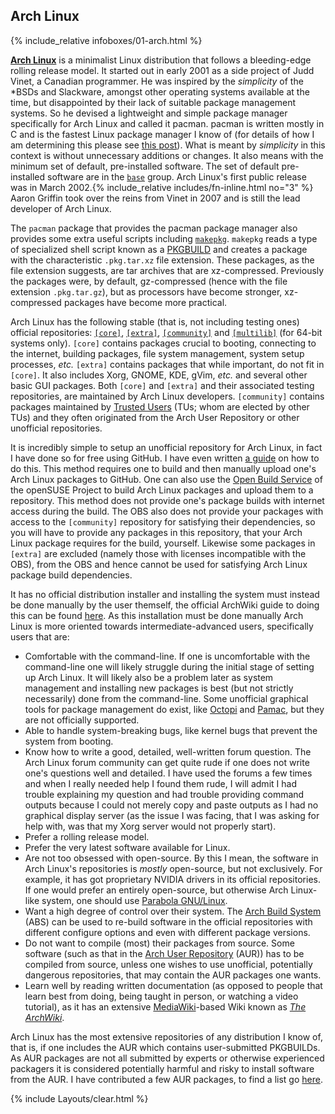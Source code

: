 ## Arch Linux
{% include_relative infoboxes/01-arch.html %}

[**Arch Linux**](https://www.archlinux.org/) is a minimalist Linux distribution that follows a bleeding-edge rolling release model. It started out in early 2001 as a side project of Judd Vinet, a Canadian programmer. He was inspired by the *simplicity* of the &#42;BSDs and Slackware, amongst other operating systems available at the time, but disappointed by their lack of suitable package management systems. So he devised a lightweight and simple package manager specifically for Arch Linux and called it pacman. pacman is written mostly in C and is the fastest Linux package manager I know of (for details of how I am determining this please see [this post](/comparison-of-package-managers/)). What is meant by *simplicity* in this context is without unnecessary additions or changes. It also means with the minimum set of default, pre-installed software. The set of default pre-installed software are in the [`base`](https://www.archlinux.org/groups/x86_64/base/) group. Arch Linux's first public release was in March 2002.{% include_relative includes/fn-inline.html no="3" %} Aaron Griffin took over the reins from Vinet in 2007 and is still the lead developer of Arch Linux.

The `pacman` package that provides the pacman package manager also provides some extra useful scripts including [`makepkg`](https://wiki.archlinux.org/index.php/Makepkg). `makepkg` reads a type of specialized shell script known as a [PKGBUILD](https://wiki.archlinux.org/index.php/PKGBUILD) and creates a package with the characteristic `.pkg.tar.xz` file extension. These packages, as the file extension suggests, are tar archives that are xz-compressed. Previously the packages were, by default, gz-compressed (hence with the file extension `.pkg.tar.gz`), but as processors have become stronger, xz-compressed packages have become more practical.

Arch Linux has the following stable (that is, not including testing ones) official repositories: [`[core]`](https://wiki.archlinux.org/index.php/Official_repositories#core), [`[extra]`](https://wiki.archlinux.org/index.php/Official_repositories#extra), [`[community]`](https://wiki.archlinux.org/index.php/Official_repositories#community) and [`[multilib]`](https://wiki.archlinux.org/index.php/Official_repositories#multilib) (for 64-bit systems only). `[core]` contains packages crucial to booting, connecting to the internet, building packages, file system management, system setup processes, *etc.* `[extra]` contains packages that while important, do not fit in `[core]`. It also includes Xorg, GNOME, KDE, gVim, *etc.* and several other basic GUI packages. Both `[core]` and `[extra]` and their associated testing repositories, are maintained by Arch Linux developers. `[community]` contains packages maintained by [Trusted Users](https://wiki.archlinux.org/index.php/Trusted_Users) (TUs; whom are elected by other TUs) and they often originated from the Arch User Repository or other unofficial repositories.

It is incredibly simple to setup an unofficial repository for Arch Linux, in fact I have done so for free using GitHub. I have even written [a guide](/how-to-create-archlinux-repository/#github) on how to do this. This method requires one to build and then manually upload one's Arch Linux packages to GitHub. One can also use the [Open Build Service](https://build.opensuse.org/) of the openSUSE Project to build Arch Linux packages and upload them to a repository. This method does not provide one's package builds with internet access during the build. The OBS also does not provide your packages with access to the `[community]` repository for satisfying their dependencies, so you will have to provide any packages in this repository, that your Arch Linux package requires for the build, yourself. Likewise some packages in `[extra]` are excluded (namely those with licenses incompatible with the OBS), from the OBS and hence cannot be used for satisfying Arch Linux package build dependencies. 

It has no official distribution installer and installing the system must instead be done manually by the user themself, the official ArchWiki guide to doing this can be found [here](https://wiki.archlinux.org/index.php/Installation_guide). As this installation must be done manually Arch Linux is more oriented towards intermediate-advanced users, specifically users that are:

* Comfortable with the command-line. If one is uncomfortable with the command-line one will likely struggle during the initial stage of setting up Arch Linux. It will likely also be a problem later as system management and installing new packages is best (but not strictly necessarily) done from the command-line. Some unofficial graphical tools for package management do exist, like [Octopi](https://octopiproject.wordpress.com/) and [Pamac](https://wiki.manjaro.org/index.php?title=Pamac), but they are not officially supported.
* Able to handle system-breaking bugs, like kernel bugs that prevent the system from booting.
* Know how to write a good, detailed, well-written forum question. The Arch Linux forum community can get quite rude if one does not write one's questions well and detailed. I have used the forums a few times and when I really needed help I found them rude, I will admit I had trouble explaining my question and had trouble providing command outputs because I could not merely copy and paste outputs as I had no graphical display server (as the issue I was facing, that I was asking for help with, was that my Xorg server would not properly start).
* Prefer a rolling release model.
* Prefer the very latest software available for Linux.
* Are not too obsessed with open-source. By this I mean, the software in Arch Linux's repositories is *mostly* open-source, but not exclusively. For example, it has got proprietary NVIDIA drivers in its official repositories. If one would prefer an entirely open-source, but otherwise Arch Linux-like system, one should use [Parabola GNU/Linux](https://www.parabola.nu/).
* Want a high degree of control over their system. The [Arch Build System](https://wiki.archlinux.org/index.php/Arch_Build_System) (ABS) can be used to re-build software in the official repositories with different configure options and even with different package versions.
* Do not want to compile (most) their packages from source. Some software (such as that in the [Arch User Repository](https://wiki.archlinux.org/index.php/Arch_User_Repository) (AUR)) has to be compiled from source, unless one wishes to use unofficial, potentially dangerous repositories, that may contain the AUR packages one wants.
* Learn well by reading written documentation (as opposed to people that learn best from doing, being taught in person, or watching a video tutorial), as it has an extensive [MediaWiki](https://www.mediawiki.org/wiki/MediaWiki)-based Wiki known as [*The ArchWiki*](https://wiki.archlinux.org/index.php/Main_page).

Arch Linux has the most extensive repositories of any distribution I know of, that is, if one includes the AUR which contains user-submitted PKGBUILDs. As AUR packages are not all submitted by experts or otherwise experienced packagers it is considered potentially harmful and risky to install software from the AUR. I have contributed a few AUR packages, to find a list go [here](https://aur.archlinux.org/packages/?SeB=m&K=fusion809).

{% include Layouts/clear.html %}

